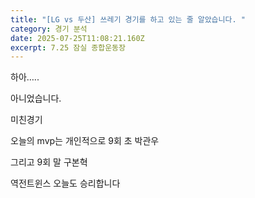 ```yaml
---
title: "[LG vs 두산] 쓰레기 경기를 하고 있는 줄 알았습니다. "
category: 경기 분석
date: 2025-07-25T11:08:21.160Z
excerpt: 7.25 잠실 종합운동장
---
```

하아…..





아니었습니다. 

미친경기

오늘의 mvp는 개인적으로 9회 초 박관우

그리고 9회 말 구본혁

역전트윈스 오늘도 승리합니다